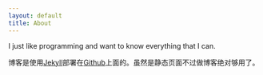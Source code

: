 ```yaml
---
layout: default
title: About
---
```


I just like programming and want to know everything that I can.

博客是使用[Jekyll](http://jekyllrb.com)部署在[Github](https://github.com)上面的。虽然是静态页面不过做博客绝对够用了。


